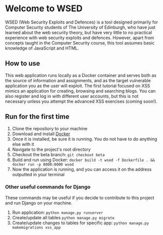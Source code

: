 # Welcome to WSED
WSED (Web Security Exploits and Defences) is a tool designed primarily for Computer Security students of The University of Edinburgh, who have just learned about the web security theory, but have very little to no practical experience with web security exploits and defences. However, apart from concepts taught in the Computer Security course, this tool assumes basic knowledge of JavaScript and HTML.

## How to use
This web application runs locally as a Docker container and serves both as the source of information and assignments, and as the target vulnerable application you as the user will exploit. The first tutorial focused on XSS mimics an application for creating, browsing and searching blogs. You can also register and log in with different user accounts, but this is not necessary unless you attempt the advanced XSS exercises (coming soon!).

## Run for the first time
1. Clone the repository to your machine
2. Download and install [Docker](https://www.docker.com/get-started/)
3. Once it is installed, be sure it is running. You do not have to do anything else with it
4. Navigate to the project's root directory
5. Checkout the beta branch: ```git checkout beta```
6. Build and run using Docker: ```docker build -t wsed -f Dockerfile . && docker run -p 8000:8000 wsed```
7. Now the application is running, and you can access it on the address outputted in your terminal

### Other useful commands for Django
These commands may be useful if you decide to contribute to this project and run Django on your machine.
1. Run application: ```python manage.py runserver```
2. Create/update all tables ```python manage.py migrate```
3. Create/update changes to tables for specific app: ```python manage.py makemigrations xss_app```
